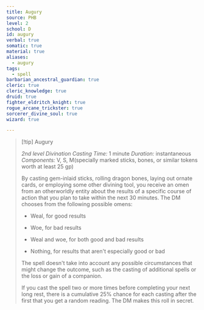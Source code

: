 ```yaml
---
title: Augury
source: PHB
level: 2
school: D
id: augury
verbal: true
somatic: true
material: true
aliases:
  - augury
tags:
  - spell
barbarian_ancestral_guardian: true
cleric: true
cleric_knowledge: true
druid: true
fighter_eldritch_knight: true
rogue_arcane_trickster: true
sorcerer_divine_soul: true
wizard: true

---
```

>[!tip] Augury
>
> *2nd level Divination*
> *Casting Time:* 1 minute
> *Duration:* instantaneous
> *Components:* V, S, M(specially marked sticks, bones, or similar tokens worth at least 25 gp)
>
>By casting gem-inlaid sticks, rolling dragon bones, laying out ornate cards, or employing some other divining tool, you receive an omen from an otherworldly entity about the results of a specific course of action that you plan to take within the next 30 minutes. The DM chooses from the following possible omens:
>
>-  Weal, for good results
>
>-  Woe, for bad results
>
>-  Weal and woe, for both good and bad results
>
>-  Nothing, for results that aren't especially good or bad
>
>The spell doesn't take into account any possible circumstances that might change the outcome, such as the casting of additional spells or the loss or gain of a companion.
>
>If you cast the spell two or more times before completing your next long rest, there is a cumulative 25% chance for each casting after the first that you get a random reading. The DM makes this roll in secret.
>

